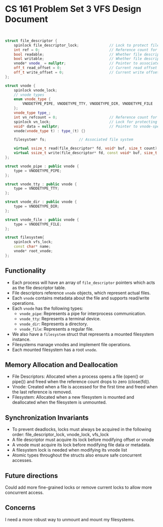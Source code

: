 CS 161 Problem Set 3 VFS Design Document
========================================

```c++


struct file_descriptor {
    spinlock file_descriptor_lock;              // Lock to protect file descriptor access
    int ref = 0;                                // Reference count for this descriptor
    bool readable;                              // Whether file descriptor is readable
    bool writable;                              // Whether file descriptor is writable
    vnode* vnode_ = nullptr;                    // Pointer to associated vnode object
    off_t read_offset = 0;                      // Current read offset
    off_t write_offset = 0;                     // Current write offset (for sequential writes)
};

struct vnode {
    spinlock vnode_lock;
    // vnode types
    enum vnode_type {
        VNODETYPE_PIPE, VNODETYPE_TTY, VNODETYPE_DIR, VNODETYPE_FILE
    };
    vnode_type type_;
    int vn_refcount = 0;                        // Reference count for vnode lifetime management
    spinlock vn_lock;                           // Lock for protecting vnode fields
    void* data = nullptr;                       // Pointer to vnode-specific data (if any)
    vnode(vnode_type t) : type_(t) {}

    filesystem* fs;               // Associated file system

    virtual ssize_t read(file_descriptor* fd, void* buf, size_t count) = 0;
    virtual ssize_t write(file_descriptor* fd, const void* buf, size_t count) = 0;
};

struct vnode_pipe : public vnode {
    type = VNODETYPE_PIPE;
};

struct vnode_tty : public vnode {
    type = VNODETYPE_TTY;
};

struct vnode_dir : public vnode {
    type = VNODETYPE_DIR;
};

struct vnode_file : public vnode {
    type = VNODETYPE_FILE;
};

struct filesystem{
    spinlock vfs_lock;
    const char* name;
    vnode* root_vnode;
};

```

## Functionality
- Each process will have an array of `file_descriptor` pointers which acts as the file descriptor table.
- File descriptors reference `vnode` objects, which represent actual files.
- Each `vnode` contains metadata about the file and supports read/write operations.
- Each `vnode` has the following types:
    - `vnode_pipe`: Represents a pipe for interprocess communication.
    - `vnode_tty`: Represents a terminal device.
    - `vnode_dir`: Represents a directory.
    - `vnode_file`: Represents a regular file.
- We also have a `filesystem` struct that represents a mounted filesystem instance.
- Filesystems manage vnodes and implement file operations.
- Each mounted filesystem has a root `vnode`.

## Memory Allocation and Deallocation
- File Descriptors: Allocated when a process opens a file (open() or pipe()) and freed when the reference count drops to zero (close(fd)).
- Vnode: Created when a file is accessed for the first time and freed when the last reference is removed.
- Filesystem: Allocated when a new filesystem is mounted and deallocated when the filesystem is unmounted.

## Synchronization Invariants
- To prevent deadlocks, locks must always be acquired in the following order: file_descriptor_lock, vnode_lock, vfs_lock
- A file descriptor must acquire its lock before modifying offset or vnode
- A vnode must acquire its lock before modifying file data or metadata.
- A filesystem lock is needed when modifying its vnode list
- Atomic types throughout the structs also ensure safe concurrent accesses.

## Future directions
Could add more fine-grained locks or remove current locks to allow more concurrent access.

## Concerns
I need a more robust way to unmount and mount my filesystems.